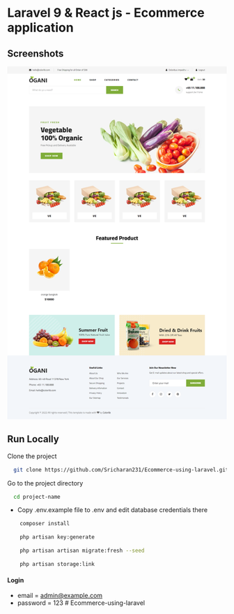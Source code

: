 # Laravel 9 & React js - Ecommerce application

## Screenshots

![preview img](/preview.png)

## Run Locally

Clone the project

```bash
  git clone https://github.com/Sricharan231/Ecommerce-using-laravel.git project-name
```

Go to the project directory

```bash
  cd project-name
```

-   Copy .env.example file to .env and edit database credentials there

```bash
    composer install
```

```bash
    php artisan key:generate
```

```bash
    php artisan artisan migrate:fresh --seed
```

```bash
    php artisan storage:link
```

#### Login

-   email = admin@example.com
-   password = 123
#   E c o m m e r c e - u s i n g - l a r a v e l 
 
 